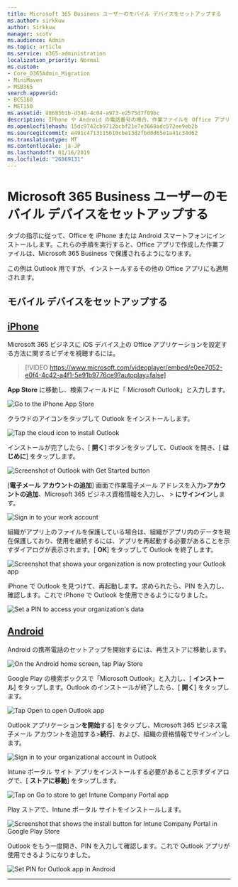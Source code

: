 ```yaml
---
title: Microsoft 365 Business ユーザーのモバイル デバイスをセットアップする
ms.author: sirkkuw
author: Sirkkuw
manager: scotv
ms.audience: Admin
ms.topic: article
ms.service: o365-administration
localization_priority: Normal
ms.custom:
- Core_O365Admin_Migration
- MiniMaven
- MSB365
search.appverid:
- BCS160
- MET150
ms.assetid: d868561b-d340-4c04-a973-e2575d7f09bc
description: IPhone や Android の電話番号の場合、作業ファイルを Office アプリケーションで Office をインストールは、Microsoft 365 ビジネスによって保護されます。
ms.openlocfilehash: 15dc9742cb9712bcbf21e7e3668adc572ee9eb2b
ms.sourcegitcommit: e491c4713115610cbe13d2fbd0d65e1a41c34d62
ms.translationtype: MT
ms.contentlocale: ja-JP
ms.lasthandoff: 01/16/2019
ms.locfileid: "26869131"
---
```

# <a name="set-up-mobile-devices-for-microsoft-365-business-users"></a>Microsoft 365 Business ユーザーのモバイル デバイスをセットアップする

タブの指示に従って、Office を iPhone または Android スマートフォンにインストールします。これらの手順を実行すると、Office アプリで作成した作業ファイルは、Microsoft 365 Business で保護されるようになります。

  
この例は Outlook 用ですが、インストールするその他の Office アプリにも適用されます。
  
## <a name="set-up-mobile-devices"></a>モバイル デバイスをセットアップする

## <a name="iphonetabiphone"></a>[iPhone](#tab/iPhone)
  
Microsoft 365 ビジネスに iOS デバイス上の Office アプリケーションを設定する方法に関するビデオを視聴するには。

> [!VIDEO https://www.microsoft.com/videoplayer/embed/e0ee7052-e0f4-4c42-a4f1-5e91b9776ce9?autoplay=false] 

**App Store** に移動し、検索フィールドに「 Microsoft Outlook」と入力します。
  
![Go to the iPhone App Store](media/886913de-76e5-4883-8ed0-4eb3ec06188f.png)
  
クラウドのアイコンをタップして Outlook をインストールします。
  
![Tap the cloud icon to install Outlook](media/665e1620-948a-4ab8-b914-dca49530142c.png)
  
インストールが完了したら、[ **開く**] ボタンをタップして、Outlook を開き、[ **はじめに**] をタップします。
  
![Screenshot of Outlook with Get Started button](media/005bedec-ae50-4d75-b3bb-e7cef9e2561c.png)
  
[**電子メール アカウントの追加**] 画面で作業電子メール アドレスを入力\>**アカウントの追加**、Microsoft 365 ビジネス資格情報を入力し、 \> **にサインイン**します。
  
![Sign in to your work account](media/3cef1fb5-7bec-4d3d-8542-872b731ce19f.png)
  
組織がアプリ上のファイルを保護している場合は、組織がアプリ内のデータを現在保護しており、使用を継続するには、アプリを再起動する必要があることを示すダイアログが表示されます。[ **OK**] をタップして Outlook を終了します。 
  
![Screenshot that showa your organization is now protecting your Outlook app](media/fb4c1c84-b1e9-42e1-8070-c13dcf79fb09.png)
  
iPhone で Outlook を見つけて、再起動します。求められたら、PIN を入力し、確認します。これで iPhone で Outlook を使用できるようになりました。
  
![Set a PIN to access your organization's data](media/64f2630b-3164-47a4-9dd6-ca0c29ed5fb3.png)
  
## <a name="androidtabandroid"></a>[Android](#tab/Android)
  
Android の携帯電話のセットアップを開始するには、再生ストアに移動します。
  
![On the Android home screen, tap Play Store](media/93df88e7-c778-40e1-b35e-868ca6e97f6c.png)
  
Google Play の検索ボックスで「Microsoft Outlook」と入力し、[ **インストール**] をタップします。Outlook のインストールが終了したら、[ **開く**] をタップします。
  
![Tap Open to open Outlook app](media/8b4c5937-8875-4b5a-a5b6-b8c6c9cd6240.png)
  
Outlook アプリケーション**を開始**する] をタップし、Microsoft 365 ビジネス電子メール アカウントを追加する\>**続行**、および、組織の資格情報でサインインします。
  
![Sign in to your organizational account in Outlook](media/18f67c66-4bab-4b99-94bd-080839312e29.png)
  
Intune ポータル サイト アプリをインストールする必要があること示すダイアログで、[ **ストアに移動**] をタップします。
  
![Tap on Go to store to get Intune Company Portal app](media/a702d712-5622-45dd-a511-b1adaee63071.png)
  
Play ストアで、Intune ポータル サイトをインストールします。
  
![Screenshot that shows the install button for Intune Company Portal in Google Play Store](media/5e0408f2-3f37-44dd-80ed-13ca2ac6df0c.png)
  
Outlook をもう一度開き、PIN を入力して確認します。これで Outlook アプリが使用できるようになりました。
  
![Set  PIN for Outlook app in Android](media/edb91afb-f1ed-451a-bc6b-8ccba664e055.png)
  
---


